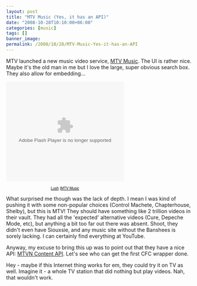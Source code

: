 ```yaml
---
layout: post
title: "MTV Music (Yes, it has an API)"
date: "2008-10-28T10:10:00+06:00"
categories: [music]
tags: []
banner_image: 
permalink: /2008/10/28/MTV-Music-Yes-it-has-an-API
---
```


MTV launched a new music video service, <a href="http://www.mtvmusic.com/">MTV Music</a>. The UI is rather nice. Maybe it's the old man in me but I love the large, super obvious search box. They also allow for embedding...

<embed src="http://media.mtvnservices.com/mgid:uma:video:mtvmusic.com:58679" width="320" height="271" type="application/x-shockwave-flash" flashVars="dist=http://www.mtvmusic.com&autoplay=false" allowFullScreen="true" AllowScriptAccess="never"></embed> <div style="margin:0; text-align:center; width:320px;font-family:Arial,sans-serif;font-size:10px;"><a style="color:#000000;" href="http://www.mtv.com/music/artist/lush/artist.jhtml">Lush</a> |<a style="color:#000000;" href="http://www.mtvmusic.com/">MTV Music</a></div>

What surprised me though was the lack of depth. I mean I was kind of pushing it with some non-popular choices (Control Machete, Chapterhouse, Shelby), but this is MTV! They should have something like 2 trillion videos in their vault. They had all the 'expected' alternative videos (Cure, Depeche Mode, etc), but anything a bit too far out there was absent. Shoot, they didn't even have Siouxsie, and any music site without the Banshees is sorely lacking. I can certainly find everything at YouTube. 

Anyway, my excuse to bring this up was to point out that they have a nice API: <a href="http://developer.mtvnservices.com/">MTVN Content API</a>. Let's see who can get the first CFC wrapper done.

Hey - maybe if this Internet thing works for em, they could try it on TV as well. Imagine it - a whole TV station that did nothing but play videos. Nah, that wouldn't work.